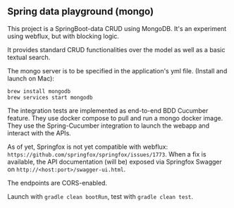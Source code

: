 ## Spring data playground (mongo)

This project is a SpringBoot-data CRUD using MongoDB.
It's an experiment using webflux, but with blocking logic.

It provides standard CRUD functionalities over the model as well as a
basic textual search.

The mongo server is to be specified in the application's yml file.
(Install and launch on Mac):
```
brew install mongodb
brew services start mongodb

```

The integration tests are implemented as end-to-end BDD Cucumber feature.
They use docker compose to pull and run a mongo docker image.
They use the Spring-Cucumber integration to launch the webapp
and interact with the APIs.

As of yet, Springfox is not yet compatible with webflux:
`https://github.com/springfox/springfox/issues/1773`.
When a fix is available, the API documentation (will be)
exposed via Springfox Swagger on
`http://<host:port>/swagger-ui.html`.

The endpoints are CORS-enabled.

Launch with `gradle clean bootRun`, test with `gradle clean test`.